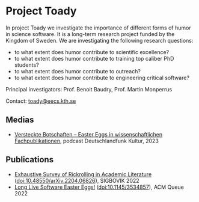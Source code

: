 # Project Toady

In project Toady we investigate the importance of different forms of humor in science software. It is a long-term research project funded by the Kingdom of Sweden. We are investigating the following research questions:

- to what extent does humor contribute to scientific excellence?
- to what extent does humor contribute to training top caliber PhD students?
- to what extent does humor contribute to outreach?
- to what extent does humor contribute to engineering critical software?

Principal investigators: Prof. Benoit Baudry, Prof. Martin Monperrus

Contact: [toady@eecs.kth.se](mailto:toady@eecs.kth.se)

## Medias 

- [Versteckte Botschaften – Easter Eggs in wissenschaftlichen Fachpublikationen](https://www.deutschlandfunkkultur.de/versteckte-botschaften-easter-eggs-in-wissenschaftlichen-fachpublikationen-dlf-kultur-16a63755-100.html), podcast Deutschlandfunk Kultur, 2023


## Publications

- [Exhaustive Survey of Rickrolling in Academic Literature](http://arxiv.org/pdf/2204.06826) ([doi:10.48550/arXiv.2204.06826](https://doi.org/10.48550/arXiv.2204.06826)), SIGBOVIK 2022
- [Long Live Software Easter Eggs!](https://dl.acm.org/doi/pdf/10.1145/3534857) ([doi:10.1145/3534857](https://doi.org/10.1145/3534857)), ACM Queue 2022

